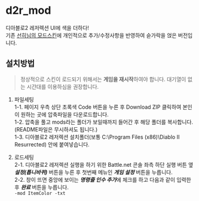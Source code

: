 # d2r_mod
디아블로2 레저렉션 UI에 색을 더하다!<br />
기존 [선히님의 모드스킨](https://www.dogdrip.net/356630050)에 개인적으로 추가/수정사항을 반영하여 숟가락을 얹은 버전입니다.<br />

## 설치방법

>  정상적으로 스킨이 로드되기 위해서는 **게임을 재시작**하여야 합니다. 대기열이 없는 시간대를 이용하심을 권장합니다.


1. 파일세팅<br />
  1-1. 페이지 우측 상단 초록색 Code 버튼을 누른 후 Download ZIP 클릭하여 본인이 원하는 곳에 압축파일을 다운로드합니다.<br />
  1-2. 압축을 풀고 mods라는 폴더가 보일때까지 들어간 후 해당 폴더를 복사합니다.<br />
  (README파일은 무시하셔도 됩니다.)<br />
  1-3. 디아블로2 레저렉션 설치폴더(보통 C:\Program Files (x86)\Diablo II Resurrected) 안에 붙여넣습니다.<br />

2. 로드세팅<br />
2-1. 디아블로2 레저렉션 실행을 하기 위한 Battle.net 콘솔 좌측 하단 실행 버튼 옆 ***설정(톱니바퀴)*** 버튼을 누른 후 첫번째 메뉴인 ***게임 설정*** 버튼을 누릅니다.<br />
2-2. 창이 뜨면 중앙에 보이는 ***명령줄 인수 추가***에 체크를 하고 다음과 같이 입력한 후 ***완료*** 버튼을 누릅니다.<br />
`-mod ItemColor -txt`
